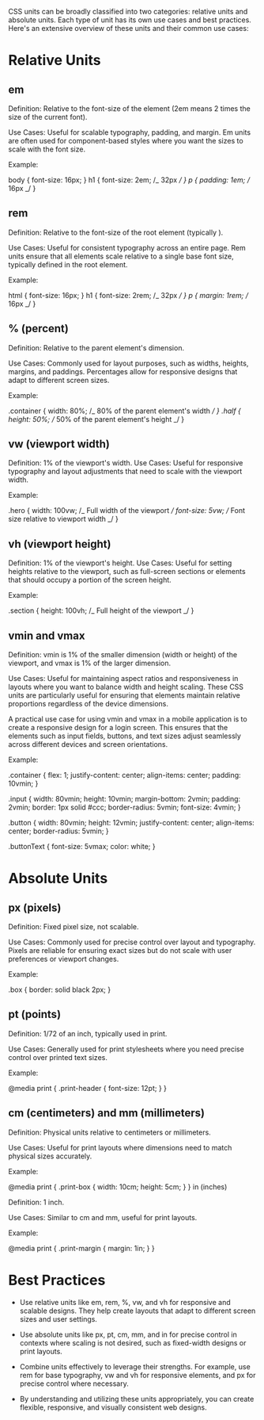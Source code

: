 CSS units can be broadly classified into two categories: relative units and absolute units. Each type of unit has its own use cases and best practices. Here's an extensive overview of these units and their common use cases:

# Relative Units

## em

Definition: Relative to the font-size of the element (2em means 2 times the size of the current font).

Use Cases: Useful for scalable typography, padding, and margin. Em units are often used for component-based styles where you want the sizes to scale with the font size.

Example:

body {
font-size: 16px;
}
h1 {
font-size: 2em; /_ 32px _/
}
p {
padding: 1em; /_ 16px _/
}

## rem

Definition: Relative to the font-size of the root element (typically <html>).

Use Cases: Useful for consistent typography across an entire page. Rem units ensure that all elements scale relative to a single base font size, typically defined in the root element.

Example:

html {
font-size: 16px;
}
h1 {
font-size: 2rem; /_ 32px _/
}
p {
margin: 1rem; /_ 16px _/
}

## % (percent)

Definition: Relative to the parent element's dimension.

Use Cases: Commonly used for layout purposes, such as widths, heights, margins, and paddings. Percentages allow for responsive designs that adapt to different screen sizes.

Example:

.container {
width: 80%; /_ 80% of the parent element's width _/
}
.half {
height: 50%; /_ 50% of the parent element's height _/
}

## vw (viewport width)

Definition: 1% of the viewport's width.
Use Cases: Useful for responsive typography and layout adjustments that need to scale with the viewport width.

Example:

.hero {
width: 100vw; /_ Full width of the viewport _/
font-size: 5vw; /_ Font size relative to viewport width _/
}

## vh (viewport height)

Definition: 1% of the viewport's height.
Use Cases: Useful for setting heights relative to the viewport, such as full-screen sections or elements that should occupy a portion of the screen height.

Example:

.section {
height: 100vh; /_ Full height of the viewport _/
}

## vmin and vmax

Definition: vmin is 1% of the smaller dimension (width or height) of the viewport, and vmax is 1% of the larger dimension.

Use Cases: Useful for maintaining aspect ratios and responsiveness in layouts where you want to balance width and height scaling. These CSS units are particularly useful for ensuring that elements maintain relative proportions regardless of the device dimensions.

A practical use case for using vmin and vmax in a mobile application is to create a responsive design for a login screen. This ensures that the elements such as input fields, buttons, and text sizes adjust seamlessly across different devices and screen orientations.

Example:

.container {
flex: 1;
justify-content: center;
align-items: center;
padding: 10vmin;
}

.input {
width: 80vmin;
height: 10vmin;
margin-bottom: 2vmin;
padding: 2vmin;
border: 1px solid #ccc;
border-radius: 5vmin;
font-size: 4vmin;
}

.button {
width: 80vmin;
height: 12vmin;
justify-content: center;
align-items: center;
border-radius: 5vmin;
}

.buttonText {
font-size: 5vmax;
color: white;
}

# Absolute Units

## px (pixels)

Definition: Fixed pixel size, not scalable.

Use Cases: Commonly used for precise control over layout and typography. Pixels are reliable for ensuring exact sizes but do not scale with user preferences or viewport changes.

Example:

.box {
border: solid black 2px;
}

## pt (points)

Definition: 1/72 of an inch, typically used in print.

Use Cases: Generally used for print stylesheets where you need precise control over printed text sizes.

Example:

@media print {
.print-header {
font-size: 12pt;
}
}

## cm (centimeters) and mm (millimeters)

Definition: Physical units relative to centimeters or millimeters.

Use Cases: Useful for print layouts where dimensions need to match physical sizes accurately.

Example:

@media print {
.print-box {
width: 10cm;
height: 5cm;
}
}
in (inches)

Definition: 1 inch.

Use Cases: Similar to cm and mm, useful for print layouts.

Example:

@media print {
.print-margin {
margin: 1in;
}
}

# Best Practices

- Use relative units like em, rem, %, vw, and vh for responsive and scalable designs. They help create layouts that adapt to different screen sizes and user settings.

- Use absolute units like px, pt, cm, mm, and in for precise control in contexts where scaling is not desired, such as fixed-width designs or print layouts.

- Combine units effectively to leverage their strengths. For example, use rem for base typography, vw and vh for responsive elements, and px for precise control where necessary.

- By understanding and utilizing these units appropriately, you can create flexible, responsive, and visually consistent web designs.
